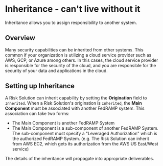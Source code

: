 # Inheritance - can't live without it
Inheritance allows you to assign responsibility to another system.

## Overview
Many security capabilities can be inherited from other systems. This common if your organization is utilizing a cloud service provider such as AWS, GCP, or Azure among others. In this cases, the cloud service provider is responsible for the security of the cloud, and you are responsible for the security of your data and applications in the cloud. 

## Setting up Inheritance
A Risk Solution can inherit capability by setting the **Origination** field to `Inherited`. When a Risk Solution's origination is `Inherited`, the **Main Component** must be associated with another FedRAMP system. This association can take two forms:
- The Main Component is another FedRAMP System
- The Main Component is a sub-component of another FedRAMP System. The sub-component must specify a "Leveraged Authorization" which is the authorized FedRAMP System. (e.g. The Risk Solution can inherit from AWS EC2, which gets its authorization from the AWS US East/West service)

The details of the inheritance will propagate into appropriate deliverables.
